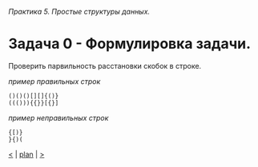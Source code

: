 _Практика 5. Простые структуры данных._

# Задача 0 - Формулировка задачи.

Проверить парвильность расстановки скобок в строке.

*пример правильных строк*
```
()()()[][]{()}
((())){{}}[{}]
```

*пример неправильных строк*
```
{[)}
}{)(
```

[<](2.md) | [plan](../practice.md) | [>](4.md)
